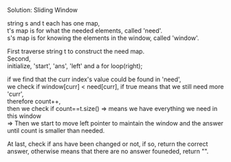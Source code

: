 Solution: Sliding Window  
  
string s and t each has one map,  
t's map is for what the needed elements, called 'need'.  
s's map is for knowing the elements in the window, called 'window'.  
  

First traverse string t to construct the need map.  
Second,   
initialize, 'start', 'ans', 'left' and a for loop(right);  

if we find that the curr index's value could be found in 'need',  
we check if window[curr] < need[curr], if true means that we still need more 'curr',  
therefore count++,  
then we check if count==t.size() => means we have everything we need in this window  
=> Then we start to move left pointer to maintain the window and the answer until count is smaller than needed.  

At last, check if ans have been changed or not, if so, return the correct answer, otherwise means that there are no answer founeded, return "".

